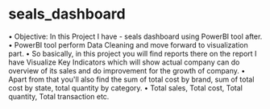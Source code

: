# seals_dashboard
•	Objective: In this Project I have - seals dashboard using PowerBI tool after.
•	PowerBI tool perform Data Cleaning and move forward to visualization part.
•	So basically, in this project you will find reports there on the report I have Visualize Key Indicators which will show actual company can do overview of its sales and do improvement for the growth of company.
•	Apart from that you'll also find the sum of total cost by brand, sum of total cost by state, total quantity by category.
•	Total sales, Total cost, Total quantity, Total transaction etc.
